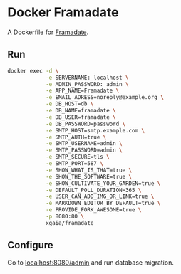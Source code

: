 # Docker Framadate

A Dockerfile for [Framadate](https://framagit.org/framasoft/framadate).

## Run

```bash
docker exec -d \
            -e SERVERNAME: localhost \
            -e ADMIN_PASSWORD: admin \
            -e APP_NAME=Framadate \
            -e EMAIL_ADRESS=noreply@example.org \
            -e DB_HOST=db \
            -e DB_NAME=framadate \
            -e DB_USER=framadate \
            -e DB_PASSWORD=password \
            -e SMTP_HOST=smtp.example.com \
            -e SMTP_AUTH=true \
            -e SMTP_USERNAME=admin \
            -e SMTP_PASSWORD=admin \
            -e SMTP_SECURE=tls \
            -e SMTP_PORT=587 \
            -e SHOW_WHAT_IS_THAT=true \
            -e SHOW_THE_SOFTWARE=true \
            -e SHOW_CULTIVATE_YOUR_GARDEN=true \
            -e DEFAULT_POLL_DURATION=365 \
            -e USER_CAN_ADD_IMG_OR_LINK=true \
            -e MARKDOWN_EDITOR_BY_DEFAULT=true \
            -e PROVIDE_FORK_AWESOME=true \
            -p 8080:80 \
            xgaia/framadate
```

## Configure

Go to [localhost:8080/admin](http://localhost:8080/admin) and run database migration.
